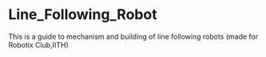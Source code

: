 # Line_Following_Robot
This is a guide to mechanism and building of line following robots (made for Robotix Club,IITH)
